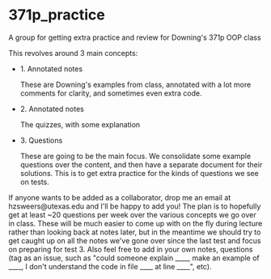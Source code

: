 371p_practice
=============

A group for getting extra practice and review for Downing's 371p OOP class

This revolves around 3 main concepts:

<ul>
<li>1. Annotated notes</li>
<p>These are Downing's examples from class, annotated with a lot more comments for clarity, and sometimes even extra code.</p>
<li>2. Annotated notes</li>
<p>The quizzes, with some explanation</p>
<li>3. Questions</li>
<p>These are going to be the main focus. We consolidate some example questions over the content, and then have a separate document for their solutions. This is to get extra practice for the kinds of questions we see on tests.</p>
</ul>
If anyone wants to be added as a collaborator, drop me an email at hzsweers@utexas.edu and I'll be happy to add you! The plan is to hopefully get at least ~20 questions per week over the various concepts we go over in class. These will be much easier to come up with on the fly during lecture rather than looking back at notes later, but in the meantime we should try to get caught up on all the notes we've gone over since the last test and focus on preparing for test 3. Also feel free to add in your own notes, questions (tag as an issue, such as "could someone explain ____, make an example of ____, I don't understand the code in file ____ at line ____", etc).
